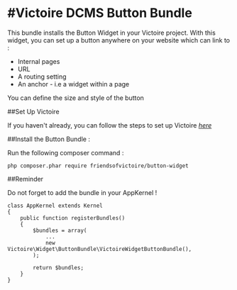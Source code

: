 #Victoire DCMS Button Bundle
============

This bundle installs the Button Widget in your Victoire project.
With this widget, you can set up a button anywhere on your website which can link to :

* Internal pages
* URL
* A routing setting
* An anchor - i.e a widget within a page

You can define the size and style of the button

##Set Up Victoire

If you haven't already, you can follow the steps to set up Victoire *[here](https://github.com/Victoire/victoire/blob/master/setup.md)*

##Install the Button Bundle :

Run the following composer command :

    php composer.phar require friendsofvictoire/button-widget

##Reminder

Do not forget to add the bundle in your AppKernel !

    class AppKernel extends Kernel
    {
        public function registerBundles()
        {
            $bundles = array(
                ...
                new Victoire\Widget\ButtonBundle\VictoireWidgetButtonBundle(),
            );

            return $bundles;
        }
    }
